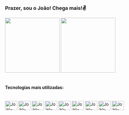 ### Prazer, sou o João! Chega mais!✌️

<div>
  <img  height="180em" src="https://github-readme-stats.vercel.app/api?username=joaogabrielgsantos&show_icons=true&theme=great-gatsby"/>
  <img height="180em" src="https://github-readme-stats.vercel.app/api/top-langs/?username=joaogabrielgsantos&layout=compact&langs_count=16&theme=great-gatsby"/>
</div><br>
<div>
  <h4>Tecnologias mais utilizadas:</h4>
  <div style="display: inline_block"><br>
  <img align="center" alt="Joao-Js" height="30" width="40" src=https://icongr.am/devicon/javascript-original.svg?size=200&color=currentColor />
  <img align="center" alt="Joao-Js" height="30" width="40" src=https://icongr.am/devicon/typescript-original.svg?size=128&color=currentColor />
  <img align="center" alt="Joao-Js" height="30" width="40" src=https://icongr.am/devicon/nodejs-original-wordmark.svg?size=128&color=currentColor />
  <img align="center" alt="Joao-Js" height="30" width="40" src=https://icongr.am/devicon/postgresql-original-wordmark.svg?size=128&color=currentColor />
  <img align="center" alt="Joao-Js" height="30" width="40" src=https://icongr.am/devicon/react-original-wordmark.svg?size=128&color=currentColor />
  <img align="center" alt="Joao-Js" height="30" width="40" src=https://icongr.am/devicon/mongodb-original-wordmark.svg?size=128&color=currentColorr />
  <img align="center" alt="Joao-Js" height="30" width="40" src=https://icongr.am/devicon/html5-original-wordmark.svg?size=128&color=currentColor />
  <img align="center" alt="Joao-Js" height="30" width="40" src=https://icongr.am/devicon/css3-original-wordmark.svg?size=128&color=currentColor />
  <img align="center" alt="Joao-Js" height="30" width="40" src=https://icongr.am/devicon/express-original-wordmark.svg?size=128&color=currentColor />
</div>
</div>

